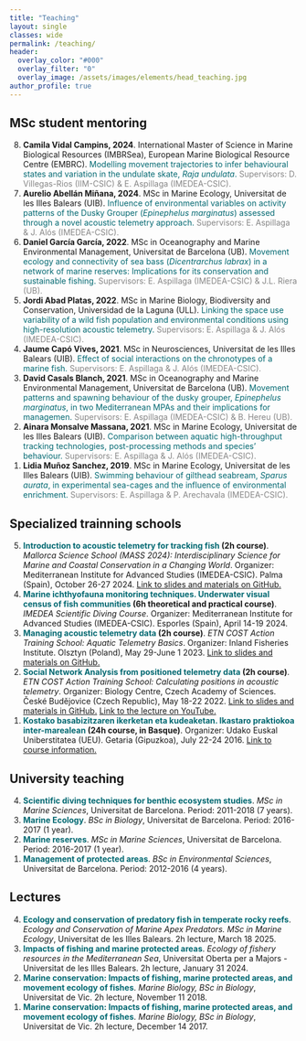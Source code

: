 ```yaml
---
title: "Teaching"
layout: single
classes: wide
permalink: /teaching/
header:
  overlay_color: "#000"
  overlay_filter: "0"
  overlay_image: /assets/images/elements/head_teaching.jpg
author_profile: true
---
```


## MSc student mentoring

<ol reversed>
  <li class='reference-item'><b>Camila Vidal Campins, 2024</b>. International Master of Science in Marine Biological Resources (IMBRSea), European Marine Biological Resource Centre (EMBRC).<span style='color:#036972'> Modelling movement trajectories to infer behavioural states and variation in the undulate skate, <i>Raja undulata</i>.</span> <span style='color:#868686'>Supervisors: D. Villegas-Rios (IIM-CSIC) & E. Aspillaga (IMEDEA-CSIC).</span></li>
  
  <li class='reference-item'><b>Aurelio Abellán Miñana, 2024</b>. MSc in Marine Ecology, Universitat de les Illes Balears (UIB). <span style='color:#036972'>Influence of environmental variables on activity patterns of the Dusky Grouper (<i>Epinephelus marginatus</i>) assessed through a novel acoustic telemetry approach.</span> <span style='color:#868686'>Supervisors: E. Aspillaga & J. Alós (IMEDEA-CSIC).</span></li>
  
  <li class='reference-item'><b>Daniel García García, 2022</b>. MSc in Oceanography and Marine Environmental Management, Universitat de Barcelona (UB). <span style='color:#036972'>Movement ecology and connectivity of sea bass (<i>Dicentrarchus labrax</i>) in a network of marine reserves: Implications for its conservation and sustainable fishing.</span> <span style='color:#868686'>Supervisors: E. Aspillaga (IMEDEA-CSIC) & J.L. Riera (UB).</span></li>
  
  <li class='reference-item'><b>Jordi Abad Platas, 2022</b>. MSc in Marine Biology, Biodiversity and Conservation, Universidad de la Laguna (ULL). <span style='color:#036972'>Linking the space use variability of a wild fish population and environmental conditions using high-resolution acoustic telemetry.</span> <span style='color:#868686'>Supervisors: E. Aspillaga & J. Alós (IMEDEA-CSIC).</span></li>
  
  <li class='reference-item'><b>Jaume Capó Vives, 2021</b>. MSc in Neurosciences, Universitat de les Illes Balears (UIB). <span style='color:#036972'>Effect of social interactions on the chronotypes of a marine fish.</span> <span style='color:#868686'>Supervisors: E. Aspillaga & J. Alós (IMEDEA-CSIC).</span></li>
  
  <li class='reference-item'><b>David Casals Blanch, 2021</b>. MSc in Oceanography and Marine Environmental Management, Universitat de Barcelona (UB). <span style='color:#036972'>Movement patterns and spawning behaviour of the dusky grouper, <i>Epinephelus marginatus</i>, in two Mediterranean MPAs and their implications for managemen.</span> <span style='color:#868686'>Supervisors: E. Aspillaga (IMEDEA-CSIC) & B. Hereu (UB).</span></li>
  
  <li class='reference-item'><b>Ainara Monsalve Massana, 2021</b>. MSc in Marine Ecology, Universitat de les Illes Balears (UIB). <span style='color:#036972'>Comparison between aquatic high-throughput tracking technologies, post-processing methods and species’ behaviour.</span> <span style='color:#868686'>Supervisors: E. Aspillaga & J. Alós (IMEDEA-CSIC).</span></li>
  
  <li class='reference-item'><b>Lidia Muñoz Sanchez, 2019</b>. MSc in Marine Ecology, Universitat de les Illes Balears (UIB). <span style='color:#036972'>Swimming behaviour of gilthead seabream, <i>Sparus aurata</i>, in experimental sea-cages and the influence of environmental enrichment. </span> <span style='color:#868686'>Supervisors: E. Aspillaga & P. Arechavala (IMEDEA-CSIC).</span></li>
</ol>

## Specialized trainning schools
<ol reversed>
  <li class='reference-item'><b><span style='color:#036972'>Introduction to acoustic telemetry for tracking fish</span> (2h course)</b>. <i>Mallorca Science School (MASS 2024): Interdisciplinary Science for Marine and Coastal Conservation in a Changing World</i>. Organizer: Mediterranean Institute for Advanced Studies (IMEDEA-CSIC). Palma (Spain), October 26-27 2024. <a href='https://github.com/aspillaga/MASS2024_ACOUSTIC-TRACKING'>Link to slides and materials on GitHub.</a></li>

  <li class='reference-item'><b><span style='color:#036972'>Marine ichthyofauna monitoring techniques. Underwater visual census of fish communities</span> (6h theoretical and practical course)</b>. <i>IMEDEA Scientific Diving Course</i>. Organizer: Mediterranean Institute for Advanced Studies (IMEDEA-CSIC). Esporles (Spain), April 14-19 2024.</li>

  <li class='reference-item'><b><span style='color:#036972'>Managing acoustic telemetry data</span> (2h course)</b>. <i>ETN COST Action Training School: Aquatic Telemetry Basics</i>. Organizer: Inland Fisheries Institute. Olsztyn (Poland), May 29-June 1 2023. <a href='https://github.com/aspillaga/ETN2023_AT-DATA-MANAGEMENT'>Link to slides and materials on GitHub.</a> </li>

  <li class='reference-item'><b><span style='color:#036972'>Social Network Analysis from positioned telemetry data</span> (2h course)</b>. <i>ETN COST Action Training School: Calculating positions in acoustic telemetry</i>. Organizer: Biology Centre, Czech Academy of Sciences. České Budějovice (Czech Republic), May 18-22 2022. <a href='https://github.com/aspillaga/ETN2022_SOCIAL-NETWORK-ANALYSIS'>Link to slides and materials in GitHub.</a> <a href='https://youtu.be/QVf-xrpazKs?si=9art1FgTtQU7hNvj'>Link to the lecture on YouTube.</a></li>

  <li class='reference-item'><b><span style='color:#036972'>Kostako basabizitzaren ikerketan eta kudeaketan. Ikastaro praktiokoa inter-marealean</span> (24h course, in Basque)</b>. Organizer: Udako Euskal Uniberstitatea (UEU). Getaria (Gipuzkoa), July 22-24 2016. <a href='https://www.ueu.eus/jarduera-akademikoa/934-kostako-basa-bizitzaren-ikerketan-ikastaro-praktikoa-inter-marealean'>Link to course information.</a></li>
</ol>


## University teaching
<ol reversed>
  <li class='reference-item'><b><span style='color:#036972'>Scientific diving techniques for benthic ecosystem studies</span></b>. <i>MSc in Marine Sciences</i>, Universitat de Barcelona. Period: 2011-2018 (7 years).</li>

  <li class='reference-item'><b><span style='color:#036972'>Marine Ecology</span></b>. <i>BSc in Biology</i>, Universitat de Barcelona. Period: 2016-2017 (1 year).</li>

  <li class='reference-item'><b><span style='color:#036972'>Marine reserves</span></b>. <i>MSc in Marine Sciences</i>, Universitat de Barcelona. Period: 2016-2017 (1 year).</li>

  <li class='reference-item'><b><span style='color:#036972'>Management of protected areas</span></b>. <i>BSc in Environmental Sciences</i>, Universitat de Barcelona. Period: 2012-2016 (4 years).</li>

</ol>


## Lectures
<ol reversed>
  <li class='reference-item'><b><span style='color:#036972'>Ecology and conservation of predatory fish in temperate rocky reefs</span></b>. <i>Ecology and Conservation of Marine Apex Predators. MSc in Marine Ecology</i>, Universitat de les Illes Balears. 2h lecture, March 18 2025.</li>

  <li class='reference-item'><b><span style='color:#036972'>Impacts of fishing and marine protected areas</span></b>. <i>Ecology of fishery resources in the Mediterranean Sea</i>, Universitat Oberta per a Majors - Universitat de les Illes Balears. 2h lecture, January 31 2024.</li>
   
  <li class='reference-item'><b><span style='color:#036972'>Marine conservation: Impacts of fishing, marine protected areas, and movement ecology of fishes</span></b>. <i>Marine Biology, BSc in Biology</i>, Universitat de Vic. 2h lecture, November 11 2018.</li>
  
  <li class='reference-item'><b><span style='color:#036972'>Marine conservation: Impacts of fishing, marine protected areas, and movement ecology of fishes</span></b>. <i>Marine Biology, BSc in Biology</i>, Universitat de Vic. 2h lecture, December 14 2017.</li>
  
</ol>




